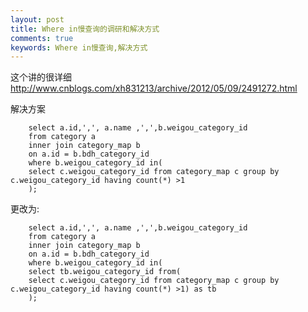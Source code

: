 ```yaml
---
layout: post
title: Where in慢查询的调研和解决方式
comments: true
keywords: Where in慢查询,解决方式
---
```


这个讲的很详细
http://www.cnblogs.com/xh831213/archive/2012/05/09/2491272.html


解决方案

```
	select a.id,',', a.name ,',',b.weigou_category_id
	from category a
	inner join category_map b
	on a.id = b.bdh_category_id
	where b.weigou_category_id in(
	select c.weigou_category_id from category_map c group by c.weigou_category_id having count(*) >1
	);
```
更改为:

```
	select a.id,',', a.name ,',',b.weigou_category_id
	from category a
	inner join category_map b
	on a.id = b.bdh_category_id
	where b.weigou_category_id in(
	select tb.weigou_category_id from(
	select c.weigou_category_id from category_map c group by c.weigou_category_id having count(*) >1) as tb
	);
```
